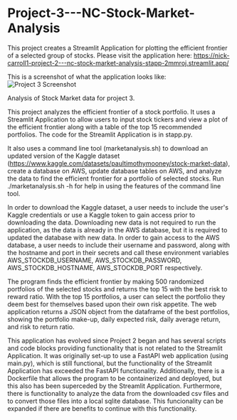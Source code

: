 # Project-3---NC-Stock-Market-Analysis
This project creates a Streamlit Application for plotting the efficient frontier of a selected group of stocks.  Please visit the application here:
https://nick-carroll1-project-2---nc-stock-market-analysis-stapp-2mmroj.streamlit.app/

This is a screenshot of what the application looks like:
![Project 3 Screenshot](https://user-images.githubusercontent.com/112578073/200200264-0459f850-aa90-43c1-9e6c-f1cc0e61fcd0.png)

Analysis of Stock Market data for project 3.

This project analyzes the efficient frontier of a stock portfolio.  It uses a Streamlit Application to allow users to input stock tickers and view a plot of the efficient frontier along with a table of the top 15 recommended portfolios.  The code for the Streamlit Application is in stapp.py.  

It also uses a command line tool (marketanalysis.sh) to download an updated version of the Kaggle dataset (https://www.kaggle.com/datasets/paultimothymooney/stock-market-data), create a database on AWS, update database tables on AWS, and analyze the data to find the efficient frontier for a portfolio of selected stocks.  Run ./marketanalysis.sh -h for help in using the features of the command line tool.

In order to download the Kaggle dataset, a user needs to include the user's Kaggle credentials or use a Kaggle token to gain access prior to downloading the data.  Downloading new data is not required to run the application, as the data is already in the AWS database, but it is required to updated the database with new data.  In order to gain access to the AWS database, a user needs to include their username and password, along with the hostname and port in their secrets and call these environment variables AWS_STOCKDB_USERNAME, AWS_STOCKDB_PASSWORD, AWS_STOCKDB_HOSTNAME, AWS_STOCKDB_PORT respectively.

The program finds the efficient frontier by making 500 randomized portfolios of the selected stocks and returns the top 15 with the best risk to reward ratio.  With the top 15 portfolios, a user can select the portfolio they deem best for themselves based upon their own risk appetite.  The web application returns a JSON object from the dataframe of the best portfolios, showing the portfolio make-up, daily expected risk, daily average return, and risk to return ratio. 

This application has evolved since Project 2 began and has several scripts and code blocks providing functionality that is not related to the Streamlit Application.  It was originally set-up to use a FastAPI web application (using main.py), which is still functional, but the functionality of the Streamlit Application has exceeded the FastAPI functionality.  Additionally, there is a Dockerfile that allows the program to be containerized and deployed, but this also has been superceded by the Streamlit Application.  Furthermore, there is functionality to analyze the data from the downloaded csv files and to convert those files into a local sqlite database.  This funcionality can be expanded if there are benefits to continue with this functionality.
